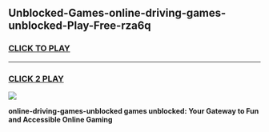 
## Unblocked-Games-online-driving-games-unblocked-Play-Free-rza6q
<h3>
<a href="https://premium76.site?title=online-driving-games-unblocked&ref=15A">CLICK TO PLAY</a></h3>
<hr>

<h3>
<a href="https://premium76.site?title=online-driving-games-unblocked&ref=15A">CLICK 2 PLAY</a>
  
</h3>

<a href="https://premium76.site?title=online-driving-games-unblocked&ref=15A"><img src="https://clearcache.store/games.png"></a>


**online-driving-games-unblocked games unblocked: Your Gateway to Fun and Accessible Online Gaming**
